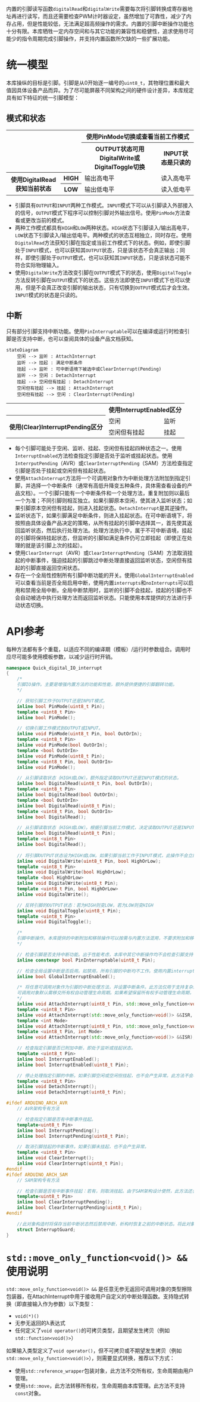 内置的引脚读写函数`digitalRead`和`digitalWrite`需要每次将引脚转换成寄存器地址再进行读写，而且还需要检查PWM计时器设定，虽然增加了可靠性，减少了内存占用，但是性能较低，无法满足超高频操作的需求。内置的引脚中断操作功能也十分有限。本库牺牲一定内存空间和与其它功能的兼容性和稳健性，追求使用尽可能少的指令周期完成引脚操作，并支持内置函数所欠缺的一些扩展功能。
# 统一模型
本库操纵的目标是引脚。引脚是从0开始逐一编号的`uint8_t`，其物理位置和最大值因具体设备产品而异。为了尽可能屏蔽不同架构之间的硬件设计差异，本库规定具有如下特征的统一引脚模型：
## 模式和状态
<table>
<tr><th colspan="2" rowspan="2"></th><th colspan="2">使用PinMode切换或查看当前工作模式</th></tr>
<tr><th>OUTPUT状态可用DigitalWrite或DigitalToggle切换</th><th>INPUT状态是只读的</th></tr>
<tr><th rowspan="2">使用DigitalRead获知当前状态</th><th>HIGH</th><td>输出高电平</td><td>读入高电平</td></tr>
<tr><th>LOW</th><td>输出低电平</td><td>读入低电平</td></tr>
</table>

- 引脚具有`OUTPUT`和`INPUT`两种工作模式。`INPUT`模式下可以从引脚读入外部接入的信号，`OUTPUT`模式下程序可以控制引脚对外输出信号。使用`PinMode`方法查看或更改当前的模式。
- 两种工作模式都具有`HIGH`和`LOW`两种状态。`HIGH`状态下引脚读入/输出高电平，`LOW`状态下引脚读入/输出低电平。两种模式的状态互相独立，同时存在。使用`DigitalRead`方法获知引脚在指定或当前工作模式下的状态。例如，即使引脚处于`INPUT`模式，也可以获知其`OUTPUT`状态，只是该状态不会真正输出；同样，即使引脚处于`OUTPUT`模式，也可以获知其`INPUT`状态，只是该状态可能不符合实际物理输入。
- 使用`DigitalWrite`方法改变引脚在`OUTPUT`模式下的状态，使用`DigitalToggle`方法反转引脚在`OUTPUT`模式下的状态。这些方法即使在`INPUT`模式下也可以使用，但是不会真正改变引脚的输出状态，只有切换到`OUTPUT`模式后才会生效。`INPUT`模式的状态是只读的。
## 中断
只有部分引脚支持中断功能。使用`PinInterruptable`可以在编译或运行时检查引脚是否支持中断，也可以查阅具体的设备产品文档获知。
```mermaid
stateDiagram
	空闲 --> 监听 : AttachInterrupt
	监听 --> 挂起 : 满足中断条件
	挂起 --> 监听 : 可中断语境下被选中或ClearInterrupt(Pending)
	监听 --> 空闲 : DetachInterrupt
	挂起 --> 空闲但有挂起 : DetachInterrupt
	空闲但有挂起 --> 挂起 : AttachInterrupt
	空闲但有挂起 --> 空闲 : ClearInterrupt(Pending)
```
<table>
<tr><th></th><th colspan="2">使用InterruptEnabled区分</th></tr>
<tr><th rowspan="2">使用(Clear)InterruptPending区分</th><td>空闲</td><td>监听</td></tr>
<tr><td>空闲但有挂起</td><td>挂起</td></tr>
</table>

- 每个引脚可能处于空闲、监听、挂起、空闲但有挂起四种状态之一。使用`InterruptEnabled`方法检查指定引脚是否处于监听或挂起状态。使用`InterrputPending`（AVR）或`ClearInterruptPending`（SAM）方法检查指定引脚是否处于挂起或空闲但有挂起状态。
- 使用`AttachInterrupt`方法将一个可调用对象作为中断处理方法附加到指定引脚，并选择一个中断条件（通常有高低升降变五种条件，具体需查看设备的产品文档）。一个引脚只能有一个中断条件和一个处理方法，重复附加则以最后一个为准；不同引脚则相互独立。如果引脚原本空闲，使其进入监听状态；如果引脚原本空闲但有挂起，则进入挂起状态。`DetachInterrupt`是其逆操作。
- 监听状态下，如果引脚满足中断条件，则进入挂起状态。在可中断语境下，将按照由具体设备产品决定的策略，从所有挂起的引脚中选择其一，首先使其返回监听状态，然后执行处理方法。处理方法执行中，属于不可中断语境，挂起的引脚将保持挂起状态，但监听的引脚如满足条件仍可立即挂起（即使正在处理的就是该引脚上次的挂起）。
- 使用`ClearInterrupt`（AVR）或`ClearInterruptPending`（SAM）方法取消挂起的中断事件，强迫挂起的引脚跳过中断处理直接返回监听状态，空闲但有挂起的引脚直接返回空闲状态。
- 存在一个全局性控制所有引脚中断功能的开关。使用`GlobalInterruptEnabled`可以查看当前是否全局启用中断，使用内置`interrupts`和`noInterrupts`可以启用和禁用全局中断。全局中断禁用时，监听的引脚不会挂起，挂起的引脚也不会自动被选中执行处理方法而返回监听状态。只能使用本库提供的方法进行手动状态切换。
# API参考
每种方法都有多个重载，以适应不同的编译期（模板）/运行时参数组合。调用时应尽可能多使用模板参数，以减少运行时开销。
```C++
namespace Quick_digital_IO_interrupt
{
	/*
	引脚IO操作。主要是增强内置方法的功能和性能，额外提供便捷的引脚翻转功能。
	*/

	// 获知引脚工作于OUTPUT还是INPUT模式。
	inline bool PinMode(uint8_t Pin);
	template <uint8_t Pin>
	inline bool PinMode();

	// 切换引脚工作模式到OUTPUT或INPUT。
	inline void PinMode(uint8_t Pin, bool OutOrIn);
	template <uint8_t Pin>
	inline void PinMode(bool OutOrIn);
	template <bool OutOrIn>
	inline void PinMode(uint8_t Pin);
	template <uint8_t Pin, bool OutOrIn>
	inline void PinMode();

	// 从引脚读取状态（HIGH或LOW）。额外指定读取OUTPUT还是INPUT模式的状态。
	inline bool DigitalRead(uint8_t Pin, bool OutOrIn);
	template <uint8_t Pin>
	inline bool DigitalRead(bool OutOrIn);
	template <bool OutOrIn>
	inline bool DigitalRead(uint8_t Pin);
	template <uint8_t Pin, bool OutOrIn>
	inline bool DigitalRead();

	// 从引脚读取状态（HIGH或LOW）。根据引脚当前工作模式，决定读取OUTPUT还是INPUT状态。由于存在检查工作模式的开销，建议尽可能选择指定读取OUTPUT还是INPUT状态的重载。
	inline bool DigitalRead(uint8_t Pin);
	template <uint8_t Pin>
	inline bool DigitalRead();
	
	// 将引脚OUTPUT状态设为HIGH或LOW。如果引脚当前工作于INPUT模式，此操作不会立即改变引脚的实际输出，只有切换到OUTPUT模式后才会生效。
	inline void DigitalWrite(uint8_t Pin, bool HighOrLow);
	template <uint8_t Pin>
	inline void DigitalWrite(bool HighOrLow);
	template <bool HighOrLow>
	inline void DigitalWrite(uint8_t Pin);
	template <uint8_t Pin, bool HighOrLow>
	inline void DigitalWrite();

	// 反转引脚的OUTPUT状态：若为HIGH则变LOW，若为LOW则变HIGH
	inline void DigitalToggle(uint8_t Pin);
	template <uint8_t Pin>
	inline void DigitalToggle();

	/*
	引脚中断操作。本库提供的中断附加和移除操作可以按需与内置方法混用，不要求附加和移除方法版本配对使用，不会产生异常。
	*/

	// 检查引脚是否支持中断功能。出于性能考虑，本库中其它中断操作均不会检查引脚支持性，尝试对不支持的引脚附加中断是未定义行为。
	inline constexpr bool PinInterruptable(uint8_t Pin);

	// 检查全局设置中断是否启用。如禁用，所有引脚的中断均不工作。使用内置interrupts()和noInterrupts()来启用和禁用全局中断。
	inline bool GlobalInterruptEnabled();

	/* 将任意可调用对象作为引脚的中断处理方法，并设置中断条件。此方法仅用于支持复杂的可调用对象，实际性能低于内置attachInterrupt，无论是在附加时还是在中断处理时都会有额外开销。如果你只需要附加一个简单的函数指针，应使用内置方法。
	可调用对象默认需移交所有权自动管理生命周期。如果希望保留所有权手动管理生命周期，使用std::reference_wrapper包装对象。
	*/
	inline void AttachInterrupt(uint8_t Pin, std::move_only_function<void()> &&ISR, int Mode);
	template <uint8_t Pin>
	inline void AttachInterrupt(std::move_only_function<void()> &&ISR, int Mode);
	template <int Mode>
	inline void AttachInterrupt(uint8_t Pin, std::move_only_function<void()> &&ISR);
	template <uint8_t Pin, int Mode>
	inline void AttachInterrupt(std::move_only_function<void()> &&ISR);

	// 检查指定引脚是否已附加中断，即处于监听或挂起状态。
	template <uint8_t Pin>
	inline bool InterruptEnabled();
	inline bool InterruptEnabled(uint8_t Pin);

	// 停止处理指定引脚的中断。如果引脚空闲或空闲但挂起，也不会产生异常。此方法不会析构AttachInterrupt传入的可调用对象。此方法是AttachInterrupt的逆操作。
	template <uint8_t Pin>
	inline void DetachInterrupt();
	inline void DetachInterrupt(uint8_t Pin);

#ifdef ARDUINO_ARCH_AVR
	// AVR架构专有方法

	// 检查指定引脚是否有中断事件挂起。
	template<uint8_t Pin>
	inline bool InterruptPending();
	inline bool InterruptPending(uint8_t Pin);

	// 取消引脚挂起的中断事件。如果引脚未挂起，也不会产生异常。
	template <uint8_t Pin>
	inline void ClearInterrupt();
	inline void ClearInterrupt(uint8_t Pin);
#endif
#ifdef ARDUINO_ARCH_SAM
	// SAM架构专有方法

	// 检查引脚是否有中断事件挂起：若有，则取消挂起。由于SAM架构设计使然，此方法还会同时清除指定引脚之外的某些引脚的挂起状态，详见SAM架构数据表。但是，此方法确保只返回指定引脚的挂起状态。
	template<uint8_t Pin>
	inline bool ClearInterruptPending();
	inline bool ClearInterruptPending(uint8_t Pin);
#endif

	//此对象构造时将保存当前中断状态然后禁用中断，析构时恢复之前的中断状态。将此对象作为临时变量，可以在之后的代码直到代码块结束前禁用中断。
	struct InterruptGuard;
}
```
# `std::move_only_function<void()> &&` 使用说明
`std::move_only_function<void()> &&` 是任意无参无返回可调用对象的类型擦除包装器，在AttachInterrupt中用于接收用户自定义的中断处理函数。支持隐式转换（即直接输入作为参数）以下类型：
- `void(*)()`
- 无参无返回的λ表达式
- 任何定义了`void operator()`的可拷贝类型，且期望发生拷贝（例如`std::function<void()>`）

如果输入类型定义了`void operator()`，但不可拷贝或不期望发生拷贝（例如`std::move_only_function<void()>`），则需要显式转换，推荐以下方式：
- 使用`std::reference_wrapper`包装对象，此方法不交所有权，生命周期由用户管理。
- 使用`std::move`，此方法转移所有权，生命周期由本库管理。此方法不支持`const`对象。